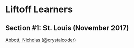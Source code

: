 # Liftoff Learners

## Section \#1: St. Louis (November 2017)
[Abbott, Nicholas (@crystalcoder)](https://github.com/crystalcoder/liftoff-assignments)

